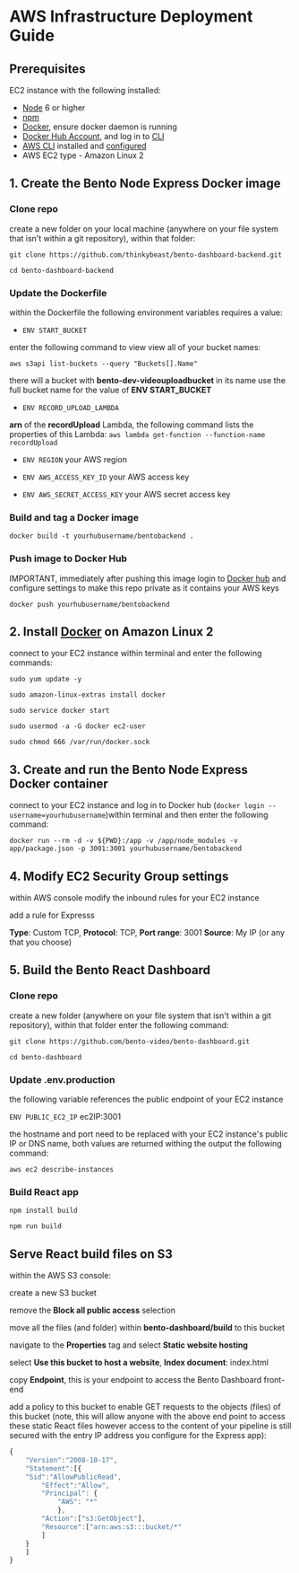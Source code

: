 # AWS Infrastructure Deployment Guide

## Prerequisites
EC2 instance with the following installed:
- [Node](https://nodejs.org/en/) 6 or higher
- [npm](https://www.npmjs.com/get-npm)
- [Docker](https://www.docker.com/), ensure docker daemon is running
- [Docker Hub Account](https://hub.docker.com), and log in to [CLI](https://docs.docker.com/engine/reference/commandline/login/)
- [AWS CLI](https://docs.aws.amazon.com/cli/latest/userguide/cli-chap-install.html) installed and [configured](https://docs.aws.amazon.com/cli/latest/userguide/cli-chap-configure.html)
- AWS EC2 type - Amazon Linux 2 

## 1. Create the Bento Node Express Docker image
### Clone repo
create a new folder on your local machine (anywhere on your file system that isn't within a git repository), within that folder:

`git clone https://github.com/thinkybeast/bento-dashboard-backend.git`

`cd bento-dashboard-backend`

### Update the Dockerfile
within the Dockerfile the following environment variables requires a value: 

- `ENV START_BUCKET` 

enter the following command to view view all of your bucket names:

`aws s3api list-buckets --query "Buckets[].Name"`

there will a bucket with **bento-dev-videouploadbucket** in its name use the full bucket name for the value of **ENV START_BUCKET** 

- `ENV RECORD_UPLOAD_LAMBDA`

**arn** of the **recordUpload** Lambda, the following command lists the properties of this Lambda: `aws lambda get-function --function-name  recordUpload`

- `ENV REGION` your AWS region 

- `ENV AWS_ACCESS_KEY_ID` your AWS access key

- `ENV AWS_SECRET_ACCESS_KEY` your AWS secret access key

### Build and tag a Docker image
`docker build -t yourhubusername/bentobackend .`

### Push image to Docker Hub
IMPORTANT, immediately after pushing this image login to [Docker hub](https://hub.docker.com) and configure settings to make this repo private as it contains your AWS keys

`docker push yourhubusername/bentobackend`

## 2. Install [Docker](https://docs.aws.amazon.com/AmazonECS/latest/developerguide/docker-basics.html) on Amazon Linux 2
connect to your EC2 instance within terminal and enter the following commands:

`sudo yum update -y`

`sudo amazon-linux-extras install docker`

`sudo service docker start`

`sudo usermod -a -G docker ec2-user`

`sudo chmod 666 /var/run/docker.sock`

## 3. Create and run the Bento Node Express Docker container
connect to your EC2 instance and log in to Docker hub (`docker login --username=yourhubusername`)within terminal and then enter the following command:

`docker run --rm -d -v ${PWD}:/app -v /app/node_modules -v app/package.json -p 3001:3001 yourhubusername/bentobackend`

## 4. Modify EC2 Security Group settings
within AWS console modify the inbound rules for your EC2 instance

add a rule for Expresss

**Type**: Custom TCP, **Protocol**: TCP, **Port range**: 3001
**Source**: My IP (or any that you choose)

## 5. Build the Bento React Dashboard 
### Clone repo
create a new folder (anywhere on your file system that isn't within a git repository), within that folder enter the following command:

`git clone https://github.com/bento-video/bento-dashboard.git`

`cd bento-dashboard`

### Update .env.production

the following variable references the public endpoint of your EC2 instance

`ENV PUBLIC_EC2_IP` ec2IP:3001

the hostname and port need to be replaced with your EC2 instance's public IP or DNS name, both values are returned withing the output the following command:

`aws ec2 describe-instances`
 
### Build React app
`npm install build`

`npm run build`

## Serve React build files on S3
within the AWS S3 console:

create a new S3 bucket

remove the **Block all public access** selection

move all the files (and folder) within **bento-dashboard/build** to this bucket

navigate to the **Properties** tag and select **Static website hosting**

select **Use this bucket to host a website**, **Index document**: index.html

copy **Endpoint**, this is your endpoint to access the Bento Dashboard front-end

add a policy to this bucket to enable GET requests to the objects (files) of this bucket (note, this will allow anyone with the above end point to access these static React files however access to the content of your pipeline is still secured with the entry IP address you configure for the Express app):
```javascript
{
	"Version":"2008-10-17",
	"Statement":[{
	"Sid":"AllowPublicRead",
		"Effect":"Allow",
		"Principal": {
			"AWS": "*"
			},
		"Action":["s3:GetObject"],
		"Resource":["arn:aws:s3:::bucket/*"
		]
	}
	]
} 




